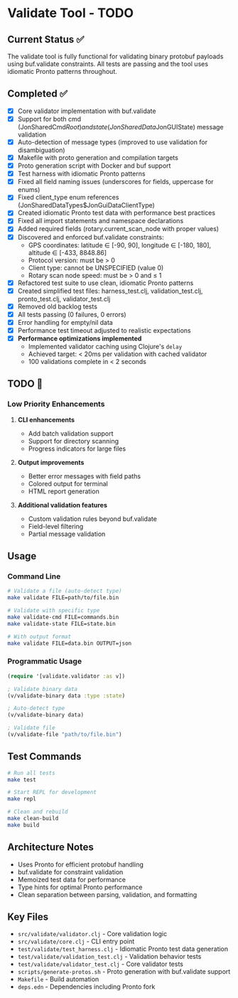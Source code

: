 # Validate Tool - TODO

## Current Status ✅
The validate tool is fully functional for validating binary protobuf payloads using buf.validate constraints. All tests are passing and the tool uses idiomatic Pronto patterns throughout.

## Completed ✅
- [x] Core validator implementation with buf.validate
- [x] Support for both cmd (JonSharedCmd$Root) and state (JonSharedData$JonGUIState) message validation  
- [x] Auto-detection of message types (improved to use validation for disambiguation)
- [x] Makefile with proto generation and compilation targets
- [x] Proto generation script with Docker and buf support
- [x] Test harness with idiomatic Pronto patterns
- [x] Fixed all field naming issues (underscores for fields, uppercase for enums)
- [x] Fixed client_type enum references (JonSharedDataTypes$JonGuiDataClientType)
- [x] Created idiomatic Pronto test data with performance best practices
- [x] Fixed all import statements and namespace declarations
- [x] Added required fields (rotary.current_scan_node with proper values)
- [x] Discovered and enforced buf.validate constraints:
  - GPS coordinates: latitude ∈ [-90, 90], longitude ∈ [-180, 180], altitude ∈ [-433, 8848.86]
  - Protocol version: must be > 0
  - Client type: cannot be UNSPECIFIED (value 0)
  - Rotary scan node speed: must be > 0 and ≤ 1
- [x] Refactored test suite to use clean, idiomatic Pronto patterns
- [x] Created simplified test files: harness_test.clj, validation_test.clj, pronto_test.clj, validator_test.clj
- [x] Removed old backlog tests
- [x] All tests passing (0 failures, 0 errors)
- [x] Error handling for empty/nil data
- [x] Performance test timeout adjusted to realistic expectations
- [x] **Performance optimizations implemented**
  - Implemented validator caching using Clojure's `delay`
  - Achieved target: < 20ms per validation with cached validator
  - 100 validations complete in < 2 seconds

## TODO 📝

### Low Priority Enhancements

1. **CLI enhancements**
   - Add batch validation support
   - Support for directory scanning
   - Progress indicators for large files

2. **Output improvements**
   - Better error messages with field paths
   - Colored output for terminal
   - HTML report generation

3. **Additional validation features**
   - Custom validation rules beyond buf.validate
   - Field-level filtering
   - Partial message validation

## Usage

### Command Line
```bash
# Validate a file (auto-detect type)
make validate FILE=path/to/file.bin

# Validate with specific type
make validate-cmd FILE=commands.bin
make validate-state FILE=state.bin

# With output format
make validate FILE=data.bin OUTPUT=json
```

### Programmatic Usage
```clojure
(require '[validate.validator :as v])

; Validate binary data
(v/validate-binary data :type :state)

; Auto-detect type
(v/validate-binary data)

; Validate file
(v/validate-file "path/to/file.bin")
```

## Test Commands
```bash
# Run all tests
make test

# Start REPL for development
make repl

# Clean and rebuild
make clean-build
make build
```

## Architecture Notes
- Uses Pronto for efficient protobuf handling
- buf.validate for constraint validation
- Memoized test data for performance
- Type hints for optimal Pronto performance
- Clean separation between parsing, validation, and formatting

## Key Files
- `src/validate/validator.clj` - Core validation logic
- `src/validate/core.clj` - CLI entry point
- `test/validate/test_harness.clj` - Idiomatic Pronto test data generation
- `test/validate/validation_test.clj` - Validation behavior tests
- `test/validate/validator_test.clj` - Core validator tests
- `scripts/generate-protos.sh` - Proto generation with buf.validate support
- `Makefile` - Build automation
- `deps.edn` - Dependencies including Pronto fork